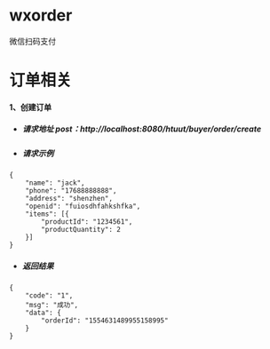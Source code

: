 # wxorder
微信扫码支付

# 订单相关
#### 1、创建订单
- ##### 请求地址 post：http://localhost:8080/htuut/buyer/order/create
- ##### 请求示例

```
{
	"name": "jack",
	"phone": "17688888888",
	"address": "shenzhen",
	"openid": "fuiosdhfahkshfka",
	"items": [{
	    "productId": "1234561",
	    "productQuantity": 2
	}]
}
```
- ##### 返回结果
```
{
    "code": "1",
    "msg": "成功",
    "data": {
        "orderId": "1554631489955158995"
    }
}
```
